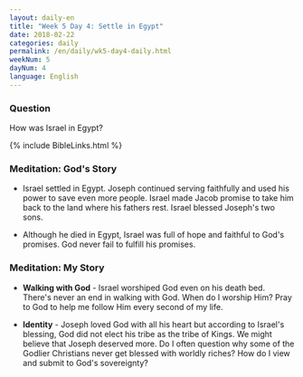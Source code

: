 ```yaml
---
layout: daily-en
title: "Week 5 Day 4: Settle in Egypt"
date: 2018-02-22
categories: daily
permalink: /en/daily/wk5-day4-daily.html
weekNum: 5
dayNum: 4
language: English
---
```


### Question     
How was Israel in Egypt?

{% include BibleLinks.html %} 

### Meditation: God's Story   
+ Israel settled in Egypt. Joseph continued serving faithfully and used his power to save even more people. Israel made Jacob promise to take him back to the land where his fathers rest. Israel blessed Joseph's two sons. 

+ Although he died in Egypt, Israel was full of hope and faithful to God's promises. God never fail to fulfill his promises. 

### Meditation: My Story   
+ **Walking with God** - Israel worshiped God even on his death bed. There's never an end in walking with God. When do I worship Him? Pray to God to help me follow Him every second of my life. 

+ **Identity** - Joseph loved God with all his heart but according to Israel's blessing, God did not elect his tribe as the tribe of Kings. We might believe that Joseph deserved more. Do I often question why some of the Godlier Christians never get blessed with worldly riches? How do I view and submit to God's sovereignty? 
